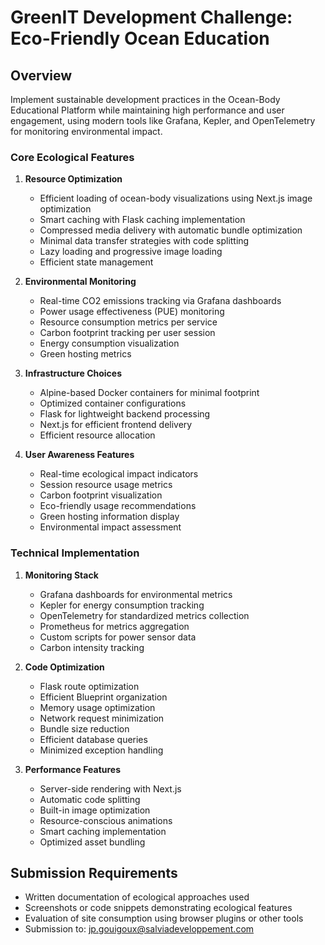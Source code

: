 # GreenIT Development Challenge: Eco-Friendly Ocean Education

## Overview
Implement sustainable development practices in the Ocean-Body Educational Platform while maintaining high performance and user engagement, using modern tools like Grafana, Kepler, and OpenTelemetry for monitoring environmental impact.

### Core Ecological Features

1. **Resource Optimization**
   - Efficient loading of ocean-body visualizations using Next.js image optimization
   - Smart caching with Flask caching implementation
   - Compressed media delivery with automatic bundle optimization
   - Minimal data transfer strategies with code splitting
   - Lazy loading and progressive image loading
   - Efficient state management

2. **Environmental Monitoring**
   - Real-time CO2 emissions tracking via Grafana dashboards
   - Power usage effectiveness (PUE) monitoring
   - Resource consumption metrics per service
   - Carbon footprint tracking per user session
   - Energy consumption visualization
   - Green hosting metrics

3. **Infrastructure Choices**
   - Alpine-based Docker containers for minimal footprint
   - Optimized container configurations
   - Flask for lightweight backend processing
   - Next.js for efficient frontend delivery
   - Efficient resource allocation

4. **User Awareness Features**
   - Real-time ecological impact indicators
   - Session resource usage metrics
   - Carbon footprint visualization
   - Eco-friendly usage recommendations
   - Green hosting information display
   - Environmental impact assessment

### Technical Implementation

1. **Monitoring Stack**
   - Grafana dashboards for environmental metrics
   - Kepler for energy consumption tracking
   - OpenTelemetry for standardized metrics collection
   - Prometheus for metrics aggregation
   - Custom scripts for power sensor data
   - Carbon intensity tracking

2. **Code Optimization**
   - Flask route optimization
   - Efficient Blueprint organization
   - Memory usage optimization
   - Network request minimization
   - Bundle size reduction
   - Efficient database queries
   - Minimized exception handling

3. **Performance Features**
   - Server-side rendering with Next.js
   - Automatic code splitting
   - Built-in image optimization
   - Resource-conscious animations
   - Smart caching implementation
   - Optimized asset bundling

## Submission Requirements
- Written documentation of ecological approaches used
- Screenshots or code snippets demonstrating ecological features
- Evaluation of site consumption using browser plugins or other tools
- Submission to: jp.gouigoux@salviadeveloppement.com
